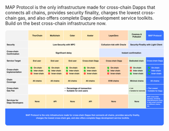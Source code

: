 
MAP Protocol is the only infrastructure made for cross-chain Dapps that connects all chains, provides security finality, 
charges the lowest cross-chain gas, and also offers complete Dapp development service toolkits. 
Build on the best cross-chain infrastructure now.

![](allcompar.png)
